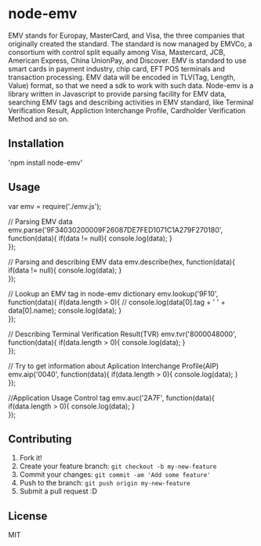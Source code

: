 # node-emv

EMV stands for Europay, MasterCard, and Visa, the three companies that originally created the standard. The standard is now managed by EMVCo, a consortium with control split equally among Visa, Mastercard, JCB, American Express, China UnionPay, and Discover.
EMV is standard to use smart cards in payment industry, chip card, EFT POS terminals and transaction processing. EMV data will be encoded in TLV(Tag, Length, Value) format, so that we need a sdk to work with such data. Node-emv is a library written in Javascript to provide parsing facility for EMV data, searching EMV tags and describing activities in EMV standard, like Terminal Verification Result, Appliction Interchange Profile, Cardholder Verification Method and so on. 




## Installation

'npm install node-emv'




## Usage

var emv = require('./emv.js');

// Parsing EMV data
emv.parse('9F34030200009F26087DE7FED1071C1A279F270180', function(data){
	if(data != null){
		console.log(data);
	}		
});


// Parsing and describing EMV data
emv.describe(hex, function(data){
	if(data != null){
		console.log(data);
	}		
});


// Lookup an EMV tag in node-emv dictionary
emv.lookup('9F10', function(data){
	if(data.length > 0){
		// console.log(data[0].tag + ' ' + data[0].name);
		console.log(data);
	}		
});


// Describing Terminal Verification Result(TVR)
emv.tvr('8000048000', function(data){
	if(data.length > 0){
		console.log(data);
	}		
});


// Try to get information about Aplication Interchange Profile(AIP)
emv.aip('0040', function(data){
	if(data.length > 0){
		console.log(data);
	}		
});

//Application Usage Control tag
emv.auc('2A7F', function(data){
	if(data.length > 0){
		console.log(data);
	}		
});



## Contributing

1. Fork it!
2. Create your feature branch: `git checkout -b my-new-feature`
3. Commit your changes: `git commit -am 'Add some feature'`
4. Push to the branch: `git push origin my-new-feature`
5. Submit a pull request :D


## License

MIT
